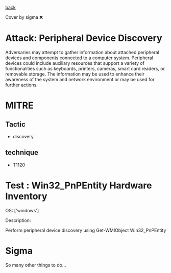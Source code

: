 [back](../index.md)

Cover by sigma :x: 

# Attack: Peripheral Device Discovery

 Adversaries may attempt to gather information about attached peripheral devices and components connected to a computer system. Peripheral devices could include auxiliary resources that support a variety of functionalities such as keyboards, printers, cameras, smart card readers, or removable storage. The information may be used to enhance their awareness of the system and network environment or may be used for further actions.

# MITRE
## Tactic
  - discovery

## technique
  - T1120

# Test : Win32_PnPEntity Hardware Inventory

OS: ['windows']

Description:

 Perform peripheral device discovery using Get-WMIObject Win32_PnPEntity

# Sigma

 So many other things to do...